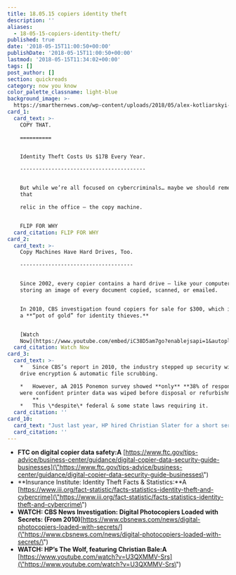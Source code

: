 ```yaml
---
title: 18.05.15 copiers identity theft
description: ''
aliases:
  - 18-05-15-copiers-identity-theft/
published: true
date: '2018-05-15T11:00:50+00:00'
publishDate: '2018-05-15T11:00:50+00:00'
lastmod: '2018-05-15T11:34:02+00:00'
tags: []
post_author: []
section: quickreads
category: now you know
color_palette_classname: light-blue
background_image: >-
  https://smarthernews.com/wp-content/uploads/2018/05/alex-kotliarskyi-361081-unsplash-scaled.jpg
card_1:
  card_text: >-
    COPY THAT.

    ==========


    Identity Theft Costs Us $17B Every Year.

    ----------------------------------------


    But while we’re all focused on cybercriminals… maybe we should remember
    that  

    relic in the office – the copy machine.


    FLIP FOR WHY
  card_citation: FLIP FOR WHY
card_2:
  card_text: >-
    Copy Machines Have Hard Drives, Too.

    ------------------------------------


    Since 2002, every copier contains a hard drive – like your computer’s –
    storing an image of every document copied, scanned, or emailed.


    In 2010, CBS investigation found copiers for sale for $300, which it called
    a **“pot of gold” for identity thieves.**


    [Watch
    Now](https://www.youtube.com/embed/iC38D5am7go?enablejsapi=1&autoplay=1&rel=0)
  card_citation: Watch Now
card_3:
  card_text: >-
    *   Since CBS’s report in 2010, the industry stepped up security with hard
    drive encryption & automatic file scrubbing.

    *   However, aA 2015 Ponemon survey showed **only** **38% of respondents
    were confident printer data was wiped before disposal or refurbishment.  
        **
    *   This \*despite\* federal & some state laws requiring it.
  card_citation: ''
card_10:
  card_text: "Just last year, HP hired Christian Slater for a short series called a\x1CThe Wolfa\x1D to illustrate how insecure office copiers/printers can be. Watch that here:\n\n[view sources](https://smarthernews.com/18-05-15-copiers-identity-theft/)"
  card_citation: ''
---
```

*   **FTC on digital copier data safety:A** [https://www.ftc.gov/tips-advice/business-center/guidance/digital-copier-data-security-guide-businesses](\"https://www.ftc.gov/tips-advice/business-center/guidance/digital-copier-data-security-guide-businesses\")
*   **Insurance Institute: Identity Theft Facts & Statistics:**A [https://www.iii.org/fact-statistic/facts-statistics-identity-theft-and-cybercrime](\"https://www.iii.org/fact-statistic/facts-statistics-identity-theft-and-cybercrime\")
*   **WATCH: CBS News Investigation: Digital Photocopiers Loaded with Secrets: (From 2010)**[https://www.cbsnews.com/news/digital-photocopiers-loaded-with-secrets/](\"https://www.cbsnews.com/news/digital-photocopiers-loaded-with-secrets/\")
*   **WATCH: HP’s The Wolf, featuring Christian Bale:A** [https://www.youtube.com/watch?v=U3QXMMV-Srs](\"https://www.youtube.com/watch?v=U3QXMMV-Srs\")